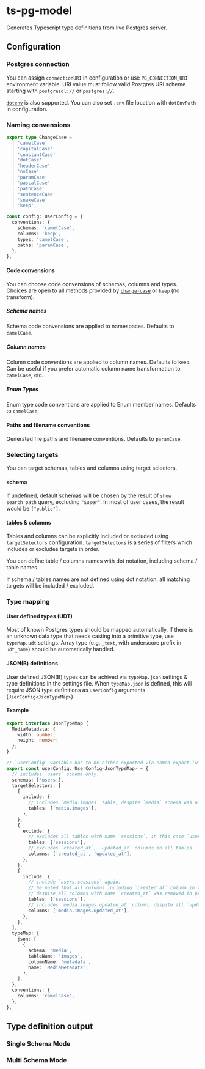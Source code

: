 # ts-pg-model

Generates Typescript type definitions from live Postgres server.

## Configuration

### Postgres connection

You can assign `connectionURI` in configuration or use `PG_CONNECTION_URI` environment variable.
URI value must follow valid Postgres URI scheme starting with `postgresql://` or `postgres://`.

[`dotenv`](https://www.npmjs.com/package/dotenv) is also supported. You can also set `.env` file
location with `dotEnvPath` in configuration.

### Naming convensions

```ts
export type ChangeCase =
  | 'camelCase'
  | 'capitalCase'
  | 'constantCase'
  | 'dotCase'
  | 'headerCase'
  | 'noCase'
  | 'paramCase'
  | 'pascalCase'
  | 'pathCase'
  | 'sentenceCase'
  | 'snakeCase'
  | 'keep';

const config: UserConfig = {
  conventions: {
    schemas: 'camelCase',
    columns: 'keep',
    types: 'camelCase',
    paths: 'paramCase',
  },
};
```

#### Code convensions

You can choose code convensions of schemas, columns and types. Choices are open to all methods
provided by [`change-case`](https://www.npmjs.com/package/change-case) or `keep` (no transform).

##### Schema names

Schema code convensions are applied to namespaces. Defaults to `camelCase`.

##### Column names

Column code conventions are applied to column names. Defaults to `keep`. Can be useful if you prefer
automatic column name transformation to `camelCase`, etc.

##### Enum Types

Enum type code conventions are applied to Enum member names. Defaults to `camelCase`.

#### Paths and filename conventions

Generated file paths and filename conventions. Defaults to `paramCase`.

### Selecting targets

You can target schemas, tables and columns using target selectors.

#### schema

If undefined, default schemas will be chosen by the result of `show search_path` query, excluding
`"$user"`. In most of user cases, the result would be `["public"]`.

#### tables & columns

Tables and columns can be explicitly included or excluded using `targetSelectors` configuration.
`targetSelectors` is a series of filters which includes or excludes targets in order.

You can define table / columns names with dot notation, including schema / table names.

If schema / tables names are not defined using dot notation, all matching targets will be
included / excluded.

### Type mapping

#### User defined types (UDT)

Most of known Postgres types should be mapped automatically. If there is an unknown data type that
needs casting into a primitive type, use `typeMap.udt` settings. Array type (e.g. `_text`, with
underscore prefix in `udt_name`) should be automatically handled.

#### JSON(B) definitions

User defined JSON(B) types can be achived via `typeMap.json` settings & type definitions in the
settings file. When `typeMap.json` is defined, this will require JSON type definitions as
`UserConfig` arguments (`UserConfig<JsonTypeMap>`).

#### Example

```ts
export interface JsonTypeMap {
  MediaMetadata: {
    width: number;
    height: number;
  };
}

// `UserConfig` variable has to be either exported via named export (with name `userConfig`) or default export
export const userConfig: UserConfig<JsonTypeMap> = {
  // includes `users` schema only.
  schemas: ['users'],
  targetSelectors: [
    {
      include: {
        // includes `media.images` table, despite `media` schema was not included.
        tables: ['media.images'],
      },
    },
    {
      exclude: {
        // excludes all tables with name `sessions`, in this case `users.sessions` table.
        tables: ['sessions'],
        // excludes `created_at`, `updated_at` columns in all tables
        columns: ['created_at', 'updated_at'],
      },
    },
    {
      include: {
        // include `users.sessions` again.
        // be noted that all columns including `created_at` column in this table will be included
        // despite all columns with name `created_at` was removed in previous exclude rule.
        tables: ['sessions'],
        // includes `media.images.updated_at` column, despite all `updated_at` columns were excluded.
        columns: ['media.images.updated_at'],
      },
    },
  ],
  typeMap: {
    json: [
      {
        schema: 'media',
        tableName: 'images',
        columnName: 'metadata',
        name: 'MediaMetadata',
      },
    ],
  },
  conventions: {
    columns: 'camelCase',
  },
};
```

## Type definition output

### Single Schema Mode

### Multi Schema Mode
